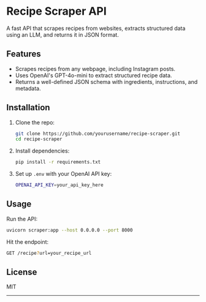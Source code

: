 # Recipe Scraper API

A fast API that scrapes recipes from websites, extracts structured data using an LLM, and returns it in JSON format.

## Features
- Scrapes recipes from any webpage, including Instagram posts.
- Uses OpenAI's GPT-4o-mini to extract structured recipe data.
- Returns a well-defined JSON schema with ingredients, instructions, and metadata.

## Installation
1. Clone the repo:
   ```sh
   git clone https://github.com/yourusername/recipe-scraper.git
   cd recipe-scraper
   ```
2. Install dependencies:
   ```sh
   pip install -r requirements.txt
   ```
3. Set up `.env` with your OpenAI API key:
   ```sh
   OPENAI_API_KEY=your_api_key_here
   ```

## Usage
Run the API:
```sh
uvicorn scraper:app --host 0.0.0.0 --port 8000
```

Hit the endpoint:
```sh
GET /recipe?url=your_recipe_url
```

## License
MIT

****
